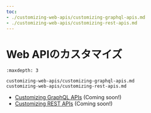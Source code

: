 ```yaml
---
toc:
- ./customizing-web-apis/customizing-graphql-apis.md
- ./customizing-web-apis/customizing-rest-apis.md
---
```

# Web APIのカスタマイズ

```{toctree}
:maxdepth: 3

customizing-web-apis/customizing-graphql-apis.md
customizing-web-apis/customizing-rest-apis.md
```

* [Customizing GraphQL APIs](./customizing-web-apis/customizing-graphql-apis.md)  (Coming soon!)
* [Customizing REST APIs](./customizing-web-apis/customizing-rest-apis.md)  (Coming soon!)